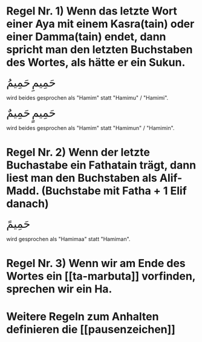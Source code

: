 # Regel Nr. 1) Wenn das letzte Wort einer Aya mit einem Kasra(tain) oder einer Damma(tain) endet, dann spricht man den letzten Buchstaben des Wortes, als hätte er ein Sukun.

<span style="font-size: 22pt">حَمِيمِ</span>
<span style="font-size: 22pt">حَمِيمُ</span>

wird beides gesprochen als "Hamim" statt "Hamimu" / "Hamimi".

<span style="font-size: 22pt">حَمِيمٍ</span>
<span style="font-size: 22pt">حَمِيمٌ</span>

wird beides gesprochen als "Hamim" statt "Hamimun" / "Hamimin".


# Regel Nr. 2) Wenn der letzte Buchastabe ein Fathatain trägt, dann liest man den Buchstaben als Alif-Madd. (Buchstabe mit Fatha + 1 Elif danach)

<span style="font-size: 22pt">حَمِيمً</span>

wird gesprochen als "Hamimaa" statt "Hamiman".

# Regel Nr. 3) Wenn wir am Ende des Wortes ein [[ta-marbuta]] vorfinden, sprechen wir ein Ha.

# Weitere Regeln zum Anhalten definieren die [[pausenzeichen]]

